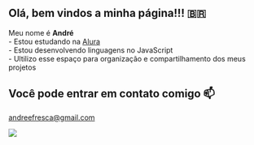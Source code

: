 ## Olá, bem vindos a minha página!!! 🇧🇷

   Meu nome é **André**              
    - Estou estudando na [Alura](https://www.alura.com.br)        
    - Estou desenvolvendo linguagens no JavaScript     
    - Ultilizo esse espaço para organização e compartilhamento dos meus projetos     
    
## Você pode entrar em contato comigo 📫

   andreefresca@gmail.com 

![](https://media.tenor.com/91su2MKv8-8AAAAM/wait-what-excuse-me.gif)
   

